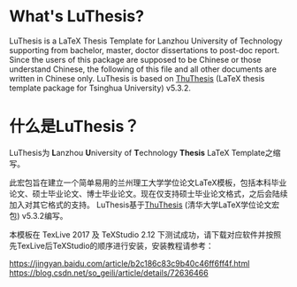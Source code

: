 # What's LuThesis?
LuThesis is a LaTeX Thesis Template for Lanzhou University of Technology supporting from bachelor, master, doctor dissertations to post-doc report. Since the users of this package are supposed to be Chinese or those understand Chinese, the following of this file and all other documents are written in Chinese only.
LuThesis is based on [ThuThesis](https://github.com/xueruini/thuthesis) (LaTeX thesis template package for Tsinghua University) v5.3.2.

# 什么是LuThesis？
LuThesis为 <b>L</b>anzhou <b>U</b>niversity of <b>T</b>echnology <b>Thesis</b> LaTeX Template之缩写。

此宏包旨在建立一个简单易用的兰州理工大学学位论文LaTeX模板，包括本科毕业论文、硕士毕业论文、博士毕业论文。现在仅支持硕士毕业论文格式，之后会陆续加入对其它格式的支持。
LuThesis基于[ThuThesis](https://github.com/xueruini/thuthesis) (清华大学LaTeX学位论文宏包) v5.3.2编写。

本模板在 TexLive 2017 及 TeXStudio 2.12 下测试成功，请下载对应软件并按照先TexLive后TeXStudio的顺序进行安装，安装教程请参考：

https://jingyan.baidu.com/article/b2c186c83c9b40c46ff6ff4f.html
https://blog.csdn.net/so_geili/article/details/72636466
